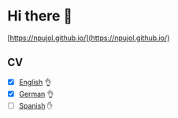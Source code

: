 # Hi there 👋

<!--
**npujol/npujol** is a ✨ _special_ ✨ repository because its `README.md` (this file) appears on your GitHub profile.

Here are some ideas to get you started:

- 🔭 I’m currently working on ...
- 🌱 I’m currently learning ...
- 👯 I’m looking to collaborate on ...
- 🤔 I’m looking for help with ...
- 💬 Ask me about ...
- 📫 How to reach me: ...
- 😄 Pronouns: ...
- ⚡ Fun fact: ...
-->

[https://npujol.github.io/](https://npujol.github.io/)

## CV

- [x] [English](./Me/chuli-cv/cv-en.pdf) 👌
- [x] [German](./Me/chuli-cv/cv-de.pdf) 👌
- [ ] [Spanish](./Me/chuli-cv/cv-es.pdf) ✋
